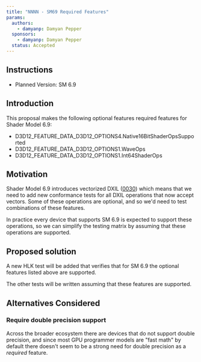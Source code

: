```yaml
---
title: "NNNN - SM69 Required Features"
params:
  authors:
    - damyanp: Damyan Pepper
  sponsors:
    - damyanp: Damyan Pepper
  status: Accepted
---
```



## Instructions

* Planned Version: SM 6.9

## Introduction

This proposal makes the following optional features required features for Shader Model 6.9:

* D3D12_FEATURE_DATA_D3D12_OPTIONS4.Native16BitShaderOpsSupported
* D3D12_FEATURE_DATA_D3D12_OPTIONS1.WaveOps
* D3D12_FEATURE_DATA_D3D12_OPTIONS1.Int64ShaderOps

## Motivation

Shader Model 6.9 introduces vectorized DXIL ([0030](0030-dxil-vectors.md)) which
means that we need to add new conformance tests for all DXIL operations that now
accept vectors. Some of these operations are optional, and so we'd need to test
combinations of these features.

In practice every device that supports SM 6.9 is expected to support these
operations, so we can simplify the testing matrix by assuming that these operations are supported.

## Proposed solution

A new HLK test will be added that verifies that for SM 6.9 the optional features listed above are supported.

The other tests will be written assuming that these features are supported.

## Alternatives Considered

### Require double precision support

Across the broader ecosystem there are devices that do not support double precision, and since most GPU programmer models are "fast math" by default there doesn't seem to be a strong need for double precision as a _required_ feature.
